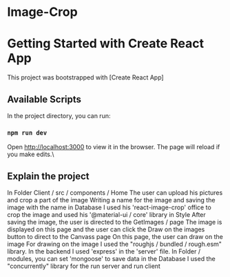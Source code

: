 # Image-Crop
# Getting Started with Create React App

This project was bootstrapped with [Create React App]
## Available Scripts

In the project directory, you can run:

### `npm run dev`

Open [http://localhost:3000](http://localhost:3000) to view it in the browser.
The page will reload if you make edits.\

## Explain the project

In Folder Client / src / components / Home
The user can upload his pictures and crop a part of the image
Writing a name for the image and saving the image with the name in Database I used his 'react-image-crop' office to crop the image and used his '@material-ui / core' library in Style
After saving the image, the user is directed to the GetImages / page
The image is displayed on this page and the user can click the Draw on the images button to direct to the Canvass page
On this page, the user can draw on the image
For drawing on the image I used the "roughjs / bundled / rough.esm" library.
In the backend I used 'express' in the 'server' file.
In Folder / modules, you can set 'mongoose' to save data in the Database
I used the "concurrently" library for the run server and run client
